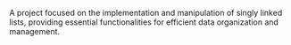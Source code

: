A project focused on the implementation and manipulation of singly linked lists, providing essential functionalities for efficient data organization and management.
